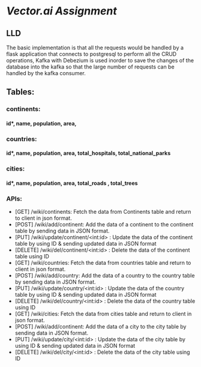 # _Vector.ai Assignment_

## LLD
The basic implementation is that all the requests would be 
handled by a flask application that connects to postgresql to perform
all the CRUD operations, Kafka with Debezium is used inorder
to save the changes of the database into the kafka so that the large
number of requests can be handled by the kafka consumer.


## Tables: 

### continents:
#### id*, name, population, area,


### countries: 
#### id*, name, population, area, total_hospitals, total_national_parks


### cities:
#### id*, name, population, area, total_roads , total_trees

### APIs:

- [GET] /wiki/continents: Fetch the data from Continents table and return to client in json format.
- [POST] /wiki/add/continent: Add the data of a continent to the continent table by sending data in JSON format.
- [PUT] /wiki/update/continent/\<int:id\> : Update the data of the continent table by using ID & sending updated data in JSON format
- [DELETE] /wiki/del/continent/\<int:id\> : Delete the data of the continent table using ID
- [GET] /wiki/countries: Fetch the data from countries table and return to client in json format.
- [POST] /wiki/add/country: Add the data of a country to the country table by sending data in JSON format.
- [PUT] /wiki/update/country/\<int:id\> : Update the data of the country table by using ID & sending updated data in JSON format
- [DELETE] /wiki/del/country/\<int:id\> : Delete the data of the country table using ID
- [GET] /wiki/cities: Fetch the data from cities table and return to client in json format.
- [POST] /wiki/add/continent: Add the data of a city to the city table by sending data in JSON format.
- [PUT] /wiki/update/city/\<int:id\> : Update the data of the city table by using ID & sending updated data in JSON format
- [DELETE] /wiki/del/city/\<int:id\> : Delete the data of the city table using ID

